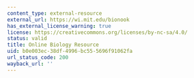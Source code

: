 ```yaml
---
content_type: external-resource
external_url: https://wi.mit.edu/bionook
has_external_license_warning: true
license: https://creativecommons.org/licenses/by-nc-sa/4.0/
status: valid
title: Online Biology Resource
uid: b0e003ec-38df-4996-bc55-5696f91062fa
url_status_code: 200
wayback_url: ''
---
```

